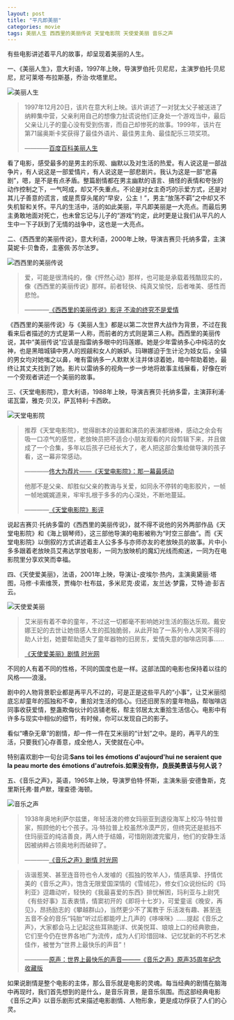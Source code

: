 ```yaml
---
layout: post
title: "平凡即美丽"
categories: movie
tags: 美丽人生 西西里的美丽传说 天堂电影院 天使爱美丽 音乐之声
---
```


有些电影讲述着平凡的故事，却呈现着美丽的人生。

一、《美丽人生》，意大利语，1997年上映，导演罗伯托·贝尼尼，主演罗伯托·贝尼尼，尼可莱塔·布拉斯基，乔治·坎塔里尼。

![美丽人生](http://ww1.sinaimg.cn/large/9e68a475gw1f1m5y1cixcj20m80ew0uk.jpg)


> 1997年12月20日，该片在意大利上映。该片讲述了一对犹太父子被送进了纳粹集中营，父亲利用自己的想像力扯谎说他们正身处一个游戏当中，最后父亲让儿子的童心没有受到伤害，而自己却惨死的故事。1999年，该片在第71届奥斯卡奖获得了最佳外语片、最佳男主角、最佳配乐三项奖项。
>
> ————[百度百科美丽人生](http://baike.baidu.com/link?url=sh8qSihAftfQz8ddfJTjCU6GO3rH0zMoi1e7bMPBK0dkXoNkvHbC4R5rUPbdi3EQXKhI5qfklHNi4ioJFuxzFiuUPAzbJINv93CifodDXJi)


看了电影，感受最多的是男主的乐观、幽默以及对生活的热爱。有人说这是一部战争片，有人说这是一部爱情片，有人说这是一部悲剧片。我认为这是一部“悲喜剧”，嗯，是不是有点矛盾。整篇剧情都在男主幽默的语言、搞怪的表情和夸张的动作控制之下，一气呵成，却又不失重点。不论是对女主奇巧的示爱方式，还是对其儿子善意的谎言，或是贯穿头尾的“早安，公主！”，男主“放荡不羁”之中却又不失机智和关怀。平凡的生活中，活的如此美丽，平凡即美丽是一大亮点。而最后男主勇敢地面对死亡，也未曾忘记与儿子的“游戏”约定，此时更是让我们从平凡的人生中一下子跃到了无情的战争中，这也是一大亮点。

二、《西西里的美丽传说》，意大利语，2000年上映，导演吉赛贝·托纳多雷，主演莫妮卡·贝鲁奇，圭塞佩·苏尔法罗。

![西西里的美丽传说](http://ww4.sinaimg.cn/mw690/9e68a475gw1f1m5tc0aolj216h0rsh2l.jpg)


> 爱，可能是很清纯的，像《怦然心动》那样，也可能是承载着残酷现实的，像《西西里的美丽传说》那样。前者轻快、纯真又愉悦，后者唯美、感性而悲怆。
> 
>————[《西西里的美丽传说》影评 不渝的终究不是爱情](http://news.163.com/10/1215/09/6NUDM91D00014AED.html)

《西西里的美丽传说》与《美丽人生》都是以第二次世界大战作为背景，不过在我看来后者描述的方式是第一人称，而前者的方式则是第三人称。西西里的美丽传说，其中“美丽传说”应该是指雷纳多眼中的玛莲娜。她是少年雷纳多心中纯洁的女神，也是黑暗城镇中男人的觊觎和女人的嫉妒。玛琳娜迫于生计沦为妓女后，全镇的男女均对她嗤之以鼻，唯有雷纳多一人默默关注并体谅着她，暗中帮助着她，最终让其丈夫找到了她。影片以雷纳多的视角一步一步地将故事主线展看，好像在听一个旁观者讲述一个美丽的故事。


三、《天堂电影院》，意大利语，1988年上映，导演吉赛贝·托纳多雷，主演菲利浦·诺瓦雷，雅克·贝汉，萨瓦特利·卡西欧。

![天堂电影院](http://ww4.sinaimg.cn/mw690/9e68a475gw1f1m5tjt38wj22qf1w7hdt.jpg)

>推荐《天堂电影院》，觉得剧本的设置和演员的表演都很棒，感动之余会有吸一口凉气的感觉，老放映员把不适合小朋友观看的片段剪辑下来，并且做成了一个合集，多年以后孩子已经长大了，老人把这部合集给做导演的孩子看，这一幕非常感动。
>
>————[佟大为荐片——《天堂电影院》：那一幕最感动](http://ent.qq.com/a/20100823/000645.htm)
>
> 他那不是父亲、却胜似父亲的教诲与关爱，如同永不停转的电影胶片，一帧一帧地娓娓道来，牢牢扎根于多多的内心深处，不断地蔓延。
> 
> ————[《天堂电影院》影评](http://newpaper.dahe.cn/jrxf/html/2012-03/30/content_687581.htm?div=0#)

说起吉赛贝·托纳多雷的《西西里的美丽传说》，就不得不说他的另外两部作品《天堂电影院》和《海上钢琴师》，这三部他导演的电影被称为“时空三部曲”。而《天堂电影院》以倒叙的方式讲述着主人公多多与亦师亦友的老放映员的故事。片中小多多跟着老放映员艾弗达学放电影，一同为放映机的魔幻光线而痴迷，一同为在电影院里分享欢笑而幸福。

四、《天使爱美丽》，法语，2001年上映，导演让-皮埃尔·热内，主演奥黛丽·塔图，马修·卡索维茨，贾梅尔·杜布兹，多米尼克·皮诺，友兰达·梦露，艾特·迪·彭吉云。

![天使爱美丽](http://ww2.sinaimg.cn/large/9e68a475gw1f1m6qvheqxj21hc0u07d8.jpg)

>艾米丽有着不幸的童年，不过这一切都毫不影响她对生活的豁达乐观。戴安娜王妃的去世让她倍感人生的孤独脆弱，从此开始了一系列令人哭笑不得的助人计划，她要帮助遗失了童年器物的旧房东，爱情失意的咖啡店同事……
>  
> [《天使爱美丽》剧情 时光网](http://movie.mtime.com/11970/plots.html)

不同的人有着不同的性格，不同的国度也是一样。这部法国的电影也保持着以往的风格——浪漫。

剧中的人物背景职业都是再平凡不过的，可是正是这些平凡的“小事”，让艾米丽彻底忘却童年的孤独和不幸，重拾对生活的信心。归还旧房东的童年物品，帮咖啡店同事收获爱情，整蛊欺侮伙计的店铺老板，帮主邻居太太重拾生活信心。电影中有许多与现实中相似的细节，有时候，你可以发现自己的影子。

看似“嘈杂无章”的剧情，却一件一件在艾米丽的“计划”之中。是的，再平凡的生活，只要我们心存善意，成全他人，天使就在心中。

特别喜欢剧中一句台词:**Sans toi les émotions d'aujourd'hui ne seraient que la peau morte des émotions d'autrefois.如果没有你，良辰美景该与何人说？**


五、《音乐之声》，英语，1965年上映，导演罗伯特·怀斯，主演朱丽·安德鲁斯，克里斯托弗·普卢默，理查德·海顿。

![音乐之声](http://ww1.sinaimg.cn/large/9e68a475gw1f1ma50zh4fj20m80g0juz.jpg)


>1938年奥地利萨尔兹堡，年轻活泼的修女玛丽亚到退役海军上校冯·特拉普家，照顾他的七个孩子。冯·特拉普上校虽然冷漠严厉，但终究还是抵挡不住玛丽亚的纯洁善良，两人终于结婚，可惜刚刚渡完蜜月，他们的安静生活因被纳粹占领奥地利而破碎了。
>
> ————[《音乐之声》剧情 时光网](http://movie.mtime.com/13187/plots.html)

>诙谐惹笑、甚至连音符也令人发噱的《孤独的牧羊人》，情感真挚、抒情优美的《音乐之声》，饱含无限爱国深情的《雪绒花》，修女们众说纷纭的《玛利亚》逗趣动听，轻快的《我最喜爱的东西》排忧解困，玛利亚与上尉凭《有些好事》互表衷情，情窦初开的《即将十七岁》，可爱童谣《晚安，再见》，昂扬励志的《攀越群山》，当然更少不了寓教于
 乐活泼有趣、甚至连五音不全的音乐“钝胎”听过后都能哼上几声的《哆唻咪》……提起《音乐之声》，大家都会马上记起这些耳熟能详、优美悦耳、琅琅上口的经典歌曲，它们至今仍在世界各地广为流传，成为人们珍惜回味、记忆犹新的不朽艺术佳作，被誉为“世界上最快乐的声音”！
>
> ————[原声：世界上最快乐的声音———《音乐之声》原声35周年纪念收藏版](http://ent.sina.com.cn/x/2006-07-13/09431156705.html)

如果说剧情是整个电影的主体，那么音乐就是电影的灵魂。每当经典的剧情在脑海中再现时，我们首先想到的是什么，是音乐背景，是音乐氛围。而这部经典电影《音乐之声》以音乐剧形式来描述电影剧情、人物形象，更是成功俘获了人们的心灵。